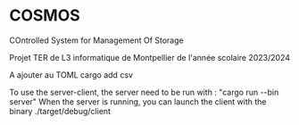 # COSMOS
COntrolled System for Management Of Storage

Projet TER de L3 informatique de Montpellier de l'année scolaire 2023/2024

A ajouter au TOML
cargo add csv



To use the server-client, the server need to be run with : "cargo run --bin server"
When the server is running, you can launch the client with the binary ./target/debug/client
